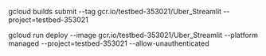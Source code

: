 gcloud builds submit --tag gcr.io/testbed-353021/Uber_Streamlit  --project=testbed-353021

gcloud run deploy --image gcr.io/testbed-353021/Uber_Streamlit --platform managed  --project=testbed-353021 --allow-unauthenticated